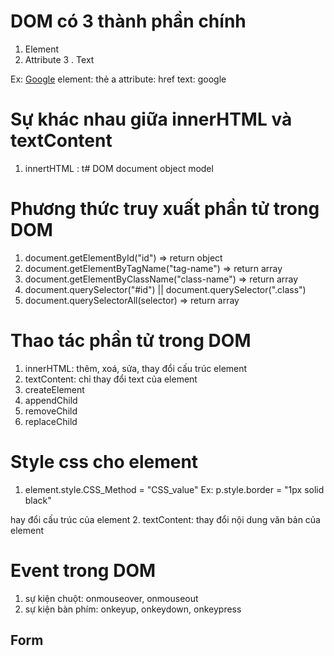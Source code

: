# DOM có 3 thành phần chính
1. Element
2. Attribute
3 . Text

Ex: <a href="https://google.com">Google</a>
element: thẻ a
attribute: href
text: google

# Sự khác nhau giữa innerHTML và textContent
1. innertHTML : t# DOM document object model

# Phương thức truy xuất phần tử trong DOM
1. document.getElementById("id") => return object
2. document.getElementByTagName("tag-name") => return array
3. document.getElementByClassName("class-name") => return array
4. document.querySelector("#id") || document.querySelector(".class")
5. document.querySelectorAll(selector) => return array


# Thao tác phần tử trong DOM
1. innerHTML: thêm, xoá, sửa, thay đổi cấu trúc element
2. textContent: chỉ thay đổi text của element
3. createElement
4. appendChild
5. removeChild
6. replaceChild

# Style css cho element
1. element.style.CSS_Method = "CSS_value"
    Ex: p.style.border = "1px solid black"

hay đổi cấu trúc của element
2. textContent: thay đổi nội dung văn bản của element


# Event trong DOM
1. sự kiện chuột: onmouseover, onmouseout
2. sự kiện bàn phím: onkeyup, onkeydown, onkeypress

## Form
